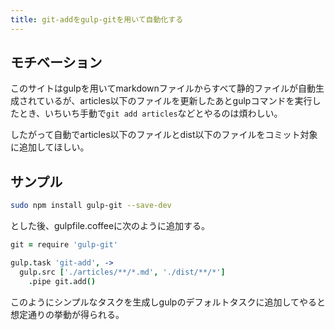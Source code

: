 ```yaml
---
title: git-addをgulp-gitを用いて自動化する
---
```


## モチベーション

このサイトはgulpを用いてmarkdownファイルからすべて静的ファイルが自動生成されているが、articles以下のファイルを更新したあとgulpコマンドを実行したとき、いちいち手動で`git add articles`などとやるのは煩わしい。

したがって自動でarticles以下のファイルとdist以下のファイルをコミット対象に追加してほしい。

## サンプル

```sh
sudo npm install gulp-git --save-dev
```

とした後、gulpfile.coffeeに次のように追加する。

```coffeescript
git = require 'gulp-git'

gulp.task 'git-add', ->
  gulp.src ['./articles/**/*.md', './dist/**/*']
    .pipe git.add()
```

このようにシンプルなタスクを生成しgulpのデフォルトタスクに追加してやると想定通りの挙動が得られる。
